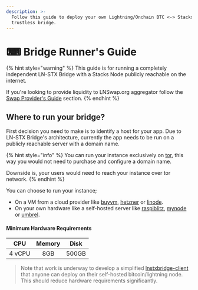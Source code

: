 ```yaml
---
description: >-
  Follow this guide to deploy your own Lightning/Onchain BTC <-> Stacks
  trustless bridge.
---
```


# ⌨ Bridge Runner's Guide

{% hint style="warning" %}
This guide is for running a completely independent LN-STX Bridge with a Stacks Node publicly reachable on the internet.

If you're looking to provide liquidity to LNSwap.org aggregator follow the [Swap Provider's Guide](../swap-providers-guide/) section.
{% endhint %}

## Where to run your bridge?

First decision you need to make is to identify a host for your app. Due to LN-STX Bridge's architecture, currently the app needs to be run on a publicly reachable server with a domain name.

{% hint style="info" %}
You can run your instance exclusively on [tor](https://www.torproject.org), this way you would not need to purchase and configure a domain name.

Downside is, your users would need to reach your instance over tor network.
{% endhint %}

You can choose to run your instance;

* On a VM from a cloud provider like [buyvm](https://buyvm.net), [hetzner](https://hetzner.com) or [linode](https://www.linode.com/?r=182ab8700d2894596a18aaf4431d0c13317c1d7f).
* On your own hardware like a self-hosted server like [raspiblitz](https://github.com/rootzoll/raspiblitz), [mynode](https://mynodebtc.com) or [umbrel](https://getumbrel.com).

#### Minimum Hardware Requirements

|   CPU  | Memory |  Disk |
| :----: | :----: | :---: |
| 4 vCPU |   8GB  | 500GB |

> Note that work is underway to develop a simplified [lnstxbridge-client](https://github.com/pseudozach/lnstxbridge-client) that anyone can deploy on their self-hosted bitcoin/lightning node. This should reduce hardware requirements significantly.

